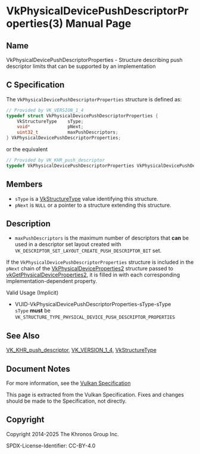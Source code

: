 # VkPhysicalDevicePushDescriptorProperties(3) Manual Page

## Name

VkPhysicalDevicePushDescriptorProperties - Structure describing push descriptor limits that can be supported by an implementation



## [](#_c_specification)C Specification

The `VkPhysicalDevicePushDescriptorProperties` structure is defined as:

```c++
// Provided by VK_VERSION_1_4
typedef struct VkPhysicalDevicePushDescriptorProperties {
    VkStructureType    sType;
    void*              pNext;
    uint32_t           maxPushDescriptors;
} VkPhysicalDevicePushDescriptorProperties;
```

or the equivalent

```c++
// Provided by VK_KHR_push_descriptor
typedef VkPhysicalDevicePushDescriptorProperties VkPhysicalDevicePushDescriptorPropertiesKHR;
```

## [](#_members)Members

- `sType` is a [VkStructureType](https://registry.khronos.org/vulkan/specs/latest/man/html/VkStructureType.html) value identifying this structure.
- `pNext` is `NULL` or a pointer to a structure extending this structure.

## [](#_description)Description

- []()`maxPushDescriptors` is the maximum number of descriptors that **can** be used in a descriptor set layout created with `VK_DESCRIPTOR_SET_LAYOUT_CREATE_PUSH_DESCRIPTOR_BIT` set.

If the `VkPhysicalDevicePushDescriptorProperties` structure is included in the `pNext` chain of the [VkPhysicalDeviceProperties2](https://registry.khronos.org/vulkan/specs/latest/man/html/VkPhysicalDeviceProperties2.html) structure passed to [vkGetPhysicalDeviceProperties2](https://registry.khronos.org/vulkan/specs/latest/man/html/vkGetPhysicalDeviceProperties2.html), it is filled in with each corresponding implementation-dependent property.

Valid Usage (Implicit)

- [](#VUID-VkPhysicalDevicePushDescriptorProperties-sType-sType)VUID-VkPhysicalDevicePushDescriptorProperties-sType-sType  
  `sType` **must** be `VK_STRUCTURE_TYPE_PHYSICAL_DEVICE_PUSH_DESCRIPTOR_PROPERTIES`

## [](#_see_also)See Also

[VK\_KHR\_push\_descriptor](https://registry.khronos.org/vulkan/specs/latest/man/html/VK_KHR_push_descriptor.html), [VK\_VERSION\_1\_4](https://registry.khronos.org/vulkan/specs/latest/man/html/VK_VERSION_1_4.html), [VkStructureType](https://registry.khronos.org/vulkan/specs/latest/man/html/VkStructureType.html)

## [](#_document_notes)Document Notes

For more information, see the [Vulkan Specification](https://registry.khronos.org/vulkan/specs/latest/html/vkspec.html#VkPhysicalDevicePushDescriptorProperties)

This page is extracted from the Vulkan Specification. Fixes and changes should be made to the Specification, not directly.

## [](#_copyright)Copyright

Copyright 2014-2025 The Khronos Group Inc.

SPDX-License-Identifier: CC-BY-4.0